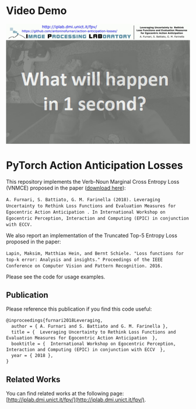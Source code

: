 # Video Demo
[![Video Demo](video.png)](https://www.youtube.com/watch?v=w_3FiIcnUlc)

# PyTorch Action Anticipation Losses
This repository implements the Verb-Noun Marginal Cross Entropy Loss (VNMCE) proposed in the paper ([download here](http://www.antoninofurnari.it/publications/furnari2018Leveraging.pdf)):

`A. Furnari, S. Battiato, G. M. Farinella (2018). Leveraging Uncertainty to Rethink Loss Functions and Evaluation Measures for Egocentric Action Anticipation . In International Workshop on Egocentric Perception, Interaction and Computing (EPIC) in conjunction with ECCV.`

We also report an implementation of the Truncated Top-5 Entropy Loss proposed in the paper:

`Lapin, Maksim, Matthias Hein, and Bernt Schiele. "Loss functions for top-k error: Analysis and insights." Proceedings of the IEEE Conference on Computer Vision and Pattern Recognition. 2016.`

Please see the code for usage examples.

## Publication

Please reference this publication if you find this code useful:

```
@inproceedings{furnari2018Leveraging,
  author = { A. Furnari and S. Battiato and G. M. Farinella },
  title = {  Leveraging Uncertainty to Rethink Loss Functions and Evaluation Measures for Egocentric Action Anticipation  },
  booktitle = {  International Workshop on Egocentric Perception, Interaction and Computing (EPIC) in conjunction with ECCV  },
  year = { 2018 },
}
```
## Related Works
You can find related works at the following page: [http://iplab.dmi.unict.it/fpv/](http://iplab.dmi.unict.it/fpv/).
